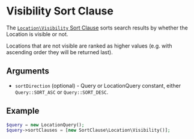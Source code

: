 # Visibility Sort Clause

The [`Location\Visibility` Sort Clause](https://github.com/ezsystems/ezplatform-kernel/blob/v1.0.0/eZ/Publish/API/Repository/Values/Content/Query/SortClause/Location/Visibility.php)
sorts search results by whether the Location is visible or not.

Locations that are not visible are ranked as higher values (e.g. with ascending order they will be returned last).

## Arguments

- `sortDirection` (optional) - Query or LocationQuery constant, either `Query::SORT_ASC` or `Query::SORT_DESC`.

## Example

``` php
$query = new LocationQuery();
$query->sortClauses = [new SortClause\Location\Visibility()];
```
